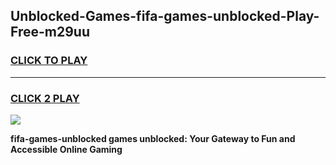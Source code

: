 
## Unblocked-Games-fifa-games-unblocked-Play-Free-m29uu
<h3>
<a href="https://premium76.site?title=fifa-games-unblocked&ref=20M">CLICK TO PLAY</a></h3>
<hr>

<h3>
<a href="https://premium76.site?title=fifa-games-unblocked&ref=20M">CLICK 2 PLAY</a>
  
</h3>

<a href="https://premium76.site?title=fifa-games-unblocked&ref=19M"><img src="https://clearcache.store/games.png"></a>


**fifa-games-unblocked games unblocked: Your Gateway to Fun and Accessible Online Gaming**
